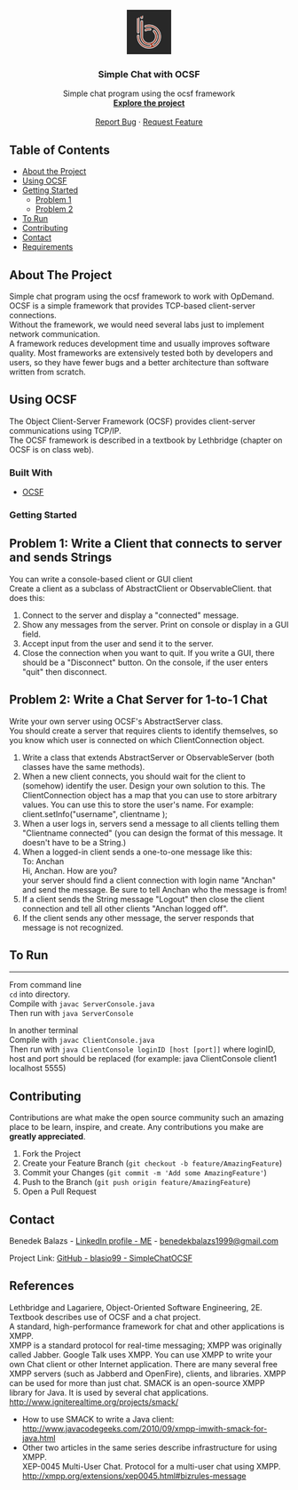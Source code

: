 <p align="center">
  <a href="https://github.com/blasio99">
    <img src="images/v3.png" alt="Logo" width="80" height="80">
  </a>

  <h3 align="center">Simple Chat with OCSF</h3>

  <p align="center">
    Simple chat program using the ocsf framework
    <br />
    <a href="https://github.com/blasio99/SimpleChatOCSF"><strong>Explore the project</strong></a>
    <br />
    <br />
    <a href="https://github.com/blasio99/SimpleChatOCSF/issues">Report Bug</a>
    ·
    <a href="https://github.com/blasio99/SimpleChatOCSF/issues">Request Feature</a>
  </p>
</p>

## Table of Contents

* [About the Project](#about-the-project)
* [Using OCSF](#using-ocsf)
* [Getting Started](#getting-started)
  * [Problem 1](#problem1)
  * [Problem 2](#problem2)
* [To Run](#to-run)
* [Contributing](#contributing)
* [Contact](#contact)
* [Requirements](#requirements)

## About The Project
Simple chat program using the ocsf framework to work with OpDemand.  
OCSF is a simple framework that provides TCP-based client-server connections.  
Without the framework, we would need several labs just to implement network communication.  
A framework reduces development time and usually improves software quality. Most frameworks are extensively tested both by developers and users, so they have fewer bugs and a better architecture than software written from scratch.  
  

## Using OCSF
The Object Client-Server Framework (OCSF) provides client-server communications using TCP/IP.  
The OCSF framework is described in a textbook by Lethbridge (chapter on OCSF is on class web).  

### Built With
* [OCSF](http://www.site.uottawa.ca/school/research/lloseng/supportMaterial/ocsf/ocsf.html)  


### Getting Started

## Problem 1: Write a Client that connects to server and sends Strings
You can write a console-based client or GUI client  
Create a client as a subclass of AbstractClient or ObservableClient. that does this:  
1. Connect to the server and display a "connected" message.  
2. Show any messages from the server. Print on console or display in a GUI field.  
3. Accept input from the user and send it to the server.  
4. Close the connection when you want to quit. If you write a GUI, there should be a "Disconnect" button. On the console, if the user enters "quit" then disconnect.  

## Problem 2: Write a Chat Server for 1-to-1 Chat
Write your own server using OCSF's AbstractServer class.  
You should create a server that requires clients to identify themselves, so you know which user is connected on which ClientConnection object.  
1. Write a class that extends AbstractServer or ObservableServer (both classes have the same methods).  
2. When a new client connects, you should wait for the client to (somehow) identify the user. Design your own solution to this. The ClientConnection object has a map that you can use to store arbitrary values. You can use this to store the user's name. For example: client.setInfo("username", clientname );  
3. When a user logs in, servers send a message to all clients telling them "Clientname connected" (you can design the format of this message. It doesn't have to be a String.)  
4. When a logged-in client sends a one-to-one message like this:  
        To: Anchan  
        Hi, Anchan. How are you?  
your server should find a client connection with login name "Anchan" and send the message. Be sure to tell Anchan who the message is from!  
5. If a client sends the String message "Logout" then close the client connection and tell all other clients "Anchan logged off".  
6. If the client sends any other message, the server responds that message is not recognized.  


## To Run
------
From command line  
`cd` into directory.  
Compile with `javac ServerConsole.java`    
Then run with `java ServerConsole`  
  
In another terminal   
Compile with `javac ClientConsole.java`    
Then run with `java ClientConsole loginID [host [port]]` where loginID, host and port should be replaced (for example: java ClientConsole client1 localhost 5555)  

## Contributing

Contributions are what make the open source community such an amazing place to be learn, inspire, and create. Any contributions you make are **greatly appreciated**.  

1. Fork the Project  
2. Create your Feature Branch (`git checkout -b feature/AmazingFeature`)  
3. Commit your Changes (`git commit -m 'Add some AmazingFeature'`)  
4. Push to the Branch (`git push origin feature/AmazingFeature`)  
5. Open a Pull Request  

## Contact

Benedek Balazs - [LinkedIn profile - ME](https://www.linkedin.com/in/balazs-benedek-009322183/) - benedekbalazs1999@gmail.com

Project Link: [GitHub - blasio99 - SimpleChatOCSF](https://github.com/blasio99/SimpleChatOCSF)


## References

Lethbridge and Lagariere, Object-Oriented Software Engineering, 2E. Textbook describes use of OCSF and a chat project.  
A standard, high-performance framework for chat and other applications is XMPP.  
XMPP is a standard protocol for real-time messaging; XMPP was originally called Jabber. Google Talk uses XMPP. You can use XMPP to write your own Chat client or other Internet application. There are many several free XMPP servers (such as Jabberd and OpenFire), clients, and libraries. XMPP can be used for more than just chat. SMACK is an open-source XMPP library for Java. It is used by several chat applications. http://www.igniterealtime.org/projects/smack/  
* How to use SMACK to write a Java client: http://www.javacodegeeks.com/2010/09/xmpp-imwith-smack-for-java.html  
* Other two articles in the same series describe infrastructure for using XMPP.  
XEP-0045 Multi-User Chat. Protocol for a multi-user chat using XMPP. http://xmpp.org/extensions/xep0045.html#bizrules-message  